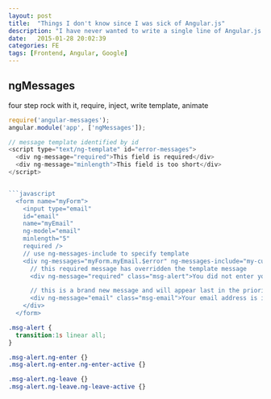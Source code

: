 ```yaml
---
layout: post
title:  "Things I don't know since I was sick of Angular.js"
description: "I have never wanted to write a single line of Angular.js code"
date:   2015-01-28 20:02:39
categories: FE
tags: [Frontend, Angular, Google]
---
```


## ngMessages
four step rock with it, require, inject, write template, animate

```javascript
require('angular-messages');
angular.module('app', ['ngMessages']);
```

```javascript
// message template identified by id
<script type="text/ng-template" id="error-messages">
  <div ng-message="required">This field is required</div>
  <div ng-message="minlength">This field is too short</div>
</script>


```javascript
  <form name="myForm">
    <input type="email"
    id="email"
    name="myEmail"
    ng-model="email"
    minlength="5"
    required />
    // use ng-messages-include to specify template
    <div ng-messages="myForm.myEmail.$error" ng-messages-include="my-custom-messages" class="msg-container">
      // this required message has overridden the template message
      <div ng-message="required" class="msg-alert">You did not enter your email address</div>

      // this is a brand new message and will appear last in the prioritization
      <div ng-message="email" class="msg-email">Your email address is invalid</div>
    </div>
  </form>
```


```css
.msg-alert {
  transition:1s linear all;
}

.msg-alert.ng-enter {}
.msg-alert.ng-enter.ng-enter-active {}

.msg-alert.ng-leave {}
.msg-alert.ng-leave.ng-leave-active {}
```